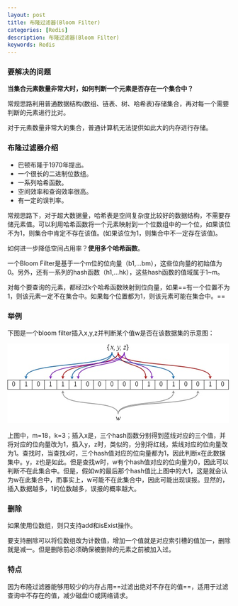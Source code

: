 ```yaml
---
layout: post
title: 布隆过滤器(Bloom Filter)
categories: [Redis]
description: 布隆过滤器(Bloom Filter)
keywords: Redis
---
```


### 要解决的问题

**当集合元素数量非常大时，如何判断一个元素是否存在一个集合中？**

常规思路利用普通数据结构(数组、链表、树、哈希表)存储集合，再对每一个需要判断的元素进行比对。

对于元素数量非常大的集合，普通计算机无法提供如此大的内存进行存储。

### 布隆过滤器介绍

- 巴顿布隆于1970年提出。
- 一个很长的二进制位数组。
- 一系列哈希函数。
- 空间效率和查询效率很高。
- 有一定的误判率。

常规思路下，对于超大数据量，哈希表是空间复杂度比较好的数据结构，不需要存储元素值。可以利用哈希函数将一个元素映射到一个位数组中的一个位，如果该位不为1，则集合中肯定不存在该值。(如果该位为1，则集合中不一定存在该值)。

如何进一步降低空间占用率？**使用多个哈希函数**。

一个Bloom Filter是基于一个m位的位向量（b1,…bm），这些位向量的初始值为0。另外，还有一系列的hash函数（h1,…hk），这些hash函数的值域属于1~m。

对每个要查询的元素，都经过k个哈希函数映射到位向量，如果==有一个位置不为1，则该元素一定不在集合中。如果每个位置都为1，则该元素可能在集合中。==

### 举例

下图是一个bloom filter插入x,y,z并判断某个值w是否在该数据集的示意图：

![image](https://raw.githubusercontent.com/cheng-dp/ImageHostInGithub/master/redis_bloom_filter_example.jpg)

上图中，m=18，k=3；插入x是，三个hash函数分别得到蓝线对应的三个值，并将对应的位向量改为1，插入y，z时，类似的，分别将红线，紫线对应的位向量改为1。查找时，当查找x时，三个hash值对应的位向量都为1，因此判断x在此数据集中。y，z也是如此。但是查找w时，w有个hash值对应的位向量为0，因此可以判断不在此集合中。但是，假如w的最后那个hash值比上图中的大1，这是就会认为w在此集合中，而事实上，w可能不在此集合中，因此可能出现误报。显然的，插入数据越多，1的位数越多，误报的概率越大。

### 删除

如果使用位数组，则只支持add和isExist操作。

要支持删除可以将位数组改为计数值，增加一个值就是对应索引槽的值加一，删除就是减一。但是删除前必须确保被删除的元素之前被加入过。


### 特点

因为布隆过滤器能够用较少的内存占用==过滤出绝对不存在的值==，适用于过滤查询中不存在的值，减少磁盘IO或网络请求。